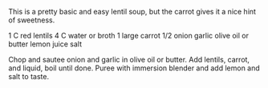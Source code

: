 This is a pretty basic and easy lentil soup, but the carrot gives it a nice hint of sweetness.

1 C red lentils
4 C water or broth
1 large carrot
1/2 onion
garlic
olive oil or butter
lemon juice 
salt

Chop and sautee onion and garlic in olive oil or butter. Add lentils, carrot, and liquid, boil until done. Puree with immersion blender and add lemon and salt to taste.